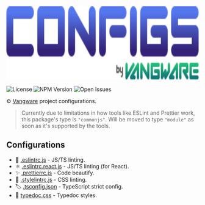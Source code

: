 <img alt="Vangware's configs logo" src="./logo.svg" height="192" />

![License][license-badge]
![NPM Version][npm-version-badge]
![Open Issues][open-issues-badge]

⚙️ [Vangware][vangware] project configurations.

> Currently due to limitations in how tools like ESLint and Prettier work, this
> package's type is `"commonjs"`. Will be moved to type `"module"` as soon as
> it's supported by the tools.

## Configurations

-   :rotating_light: [.eslintrc.js][eslint] - JS/TS linting.
-   :atom_symbol: [.eslintrc.react.js][eslint] - JS/TS linting (for React).
-   :sparkles: [.prettierrc.js][prettier] - Code beautify.
-   :art: [.stylelintrc.js][stylelint] - CSS linting.
-   :label: [.tsconfig.json][typescript] - TypeScript strict config.
-   :book: [typedoc.css][typedoc] - Typedoc styles.

<!-- Reference -->

[eslint]: https://eslint.org/docs/user-guide/configuring/
[license-badge]: https://img.shields.io/npm/l/@vangware/configs.svg?style=for-the-badge&labelColor=666&color=2b7&link=https://github.com/vangware/configs/blob/main/LICENSE
[npm-version-badge]: https://img.shields.io/npm/v/@vangware/configs.svg?style=for-the-badge&labelColor=666&color=2b7&link=https://npm.im/@vangware/configs
[open-issues-badge]: https://img.shields.io/github/issues/vangware/configs.svg?style=for-the-badge&labelColor=666&color=2b7&link=https://github.com/vangware/configs/issues
[prettier]: https://prettier.io/docs/en/options.html
[stylelint]: https://stylelint.io/user-guide/configure/
[typedoc]: https://typedoc.org/guides/options/
[typescript]: https://www.typescriptlang.org/tsconfig
[vangware]: https://vangware.com
